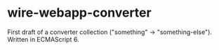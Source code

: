 # wire-webapp-converter

First draft of a converter collection ("something" → "something-else"). Written in ECMAScript 6. 
